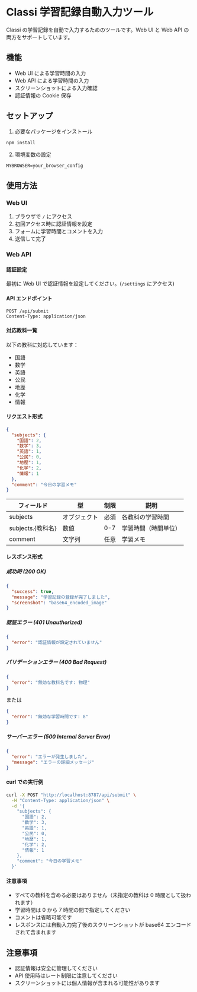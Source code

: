 # Classi 学習記録自動入力ツール

Classi の学習記録を自動で入力するためのツールです。Web UI と Web API の両方をサポートしています。

## 機能

- Web UI による学習時間の入力
- Web API による学習時間の入力
- スクリーンショットによる入力確認
- 認証情報の Cookie 保存

## セットアップ

1. 必要なパッケージをインストール

```bash
npm install
```

2. 環境変数の設定

```env
MYBROWSER=your_browser_config
```

## 使用方法

### Web UI

1. ブラウザで `/` にアクセス
2. 初回アクセス時に認証情報を設定
3. フォームに学習時間とコメントを入力
4. 送信して完了

### Web API

#### 認証設定

最初に Web UI で認証情報を設定してください。(`/settings` にアクセス)

#### API エンドポイント

```
POST /api/submit
Content-Type: application/json
```

#### 対応教科一覧

以下の教科に対応しています：

- 国語
- 数学
- 英語
- 公民
- 地歴
- 化学
- 情報

#### リクエスト形式

```json
{
  "subjects": {
    "国語": 2,
    "数学": 3,
    "英語": 1,
    "公民": 0,
    "地歴": 1,
    "化学": 2,
    "情報": 1
  },
  "comment": "今日の学習メモ"
}
```

| フィールド        | 型           | 制限 | 説明                 |
| ----------------- | ------------ | ---- | -------------------- |
| subjects          | オブジェクト | 必須 | 各教科の学習時間     |
| subjects.{教科名} | 数値         | 0-7  | 学習時間（時間単位） |
| comment           | 文字列       | 任意 | 学習メモ             |

#### レスポンス形式

##### 成功時 (200 OK)

```json
{
  "success": true,
  "message": "学習記録の登録が完了しました",
  "screenshot": "base64_encoded_image"
}
```

##### 認証エラー (401 Unauthorized)

```json
{
  "error": "認証情報が設定されていません"
}
```

##### バリデーションエラー (400 Bad Request)

```json
{
  "error": "無効な教科名です: 物理"
}
```

または

```json
{
  "error": "無効な学習時間です: 8"
}
```

##### サーバーエラー (500 Internal Server Error)

```json
{
  "error": "エラーが発生しました",
  "message": "エラーの詳細メッセージ"
}
```

#### curl での実行例

```bash
curl -X POST "http://localhost:8787/api/submit" \
  -H "Content-Type: application/json" \
  -d '{
    "subjects": {
      "国語": 2,
      "数学": 3,
      "英語": 1,
      "公民": 0,
      "地歴": 1,
      "化学": 2,
      "情報": 1
    },
    "comment": "今日の学習メモ"
  }'
```

#### 注意事項

- すべての教科を含める必要はありません（未指定の教科は 0 時間として扱われます）
- 学習時間は 0 から 7 時間の間で指定してください
- コメントは省略可能です
- レスポンスには自動入力完了後のスクリーンショットが base64 エンコードされて含まれます

## 注意事項

- 認証情報は安全に管理してください
- API 使用時はレート制限に注意してください
- スクリーンショットには個人情報が含まれる可能性があります

